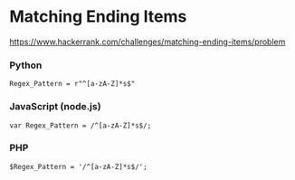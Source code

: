 # Matching Ending Items

https://www.hackerrank.com/challenges/matching-ending-items/problem

### Python

    Regex_Pattern = r"^[a-zA-Z]*s$"

### JavaScript (node.js)

    var Regex_Pattern = /^[a-zA-Z]*s$/;

### PHP

    $Regex_Pattern = '/^[a-zA-Z]*s$/';
